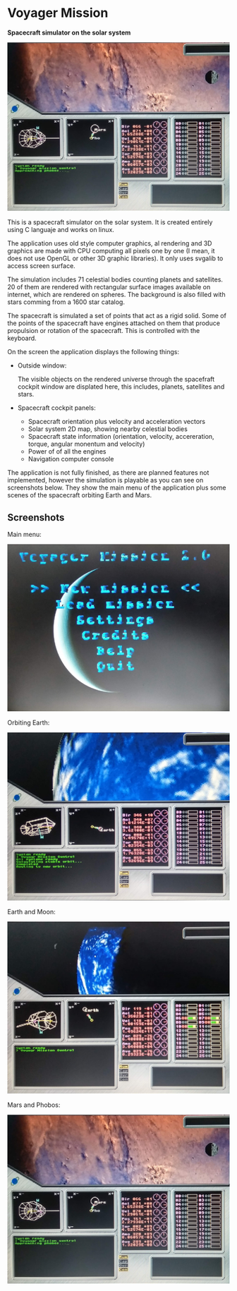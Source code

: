 # Voyager Mission

**Spacecraft simulator on the solar system**

![marsandphobos](./screenshots/mars_and_phobos.jpg)

This is a spacecraft simulator on the solar system.
It is created entirely using C languaje and works on linux.

The application uses old style computer graphics, al rendering and 3D graphics are made with CPU computing all pixels one by one
(I mean, it does not use OpenGL or other 3D graphic libraries). 
It only uses svgalib to access screen surface.

The simulation includes 71 celestial bodies counting planets and satellites. 20 of them are rendered with rectangular surface images available on internet, which are rendered on spheres.
The background is also filled with stars comming from a 1600 star catalog.

The spacecraft is simulated a set of points that act as a rigid solid. Some of the points of the spacecraft have engines attached on them that produce propulsion or rotation of the spacecraft. This is controlled with the keyboard.

On the screen the application displays the following things:

- Outside window: 
  
  The visible objects on the rendered universe through the spacefraft cockpit window are displated here, this includes, planets, satellites and stars.

- Spacecraft cockpit panels:
  - Spacecraft orientation plus velocity and acceleration vectors
  - Solar system 2D map, showing nearby celestial bodies 
  - Spacecraft state information (orientation, velocity, accereration, torque, angular monentum and velocity)
  - Power of of all the engines
  - Navigation computer console

The application is not fully finished, as there are planned features not implemented, however the simulation is playable as you can see on screenshots below.
They show the main menu of the application plus some scenes of the spacecraft orbiting Earth and Mars.

## Screenshots

Main menu:

![mainmenu](./screenshots/main_menu.jpg)

Orbiting Earth:

![orbitingearth](./screenshots/orbiting_earth.jpg)

Earth and Moon:

![earthandmoon](./screenshots/earth_and_moon.jpg)

Mars and Phobos:

![marsandphobos](./screenshots/mars_and_phobos.jpg)
